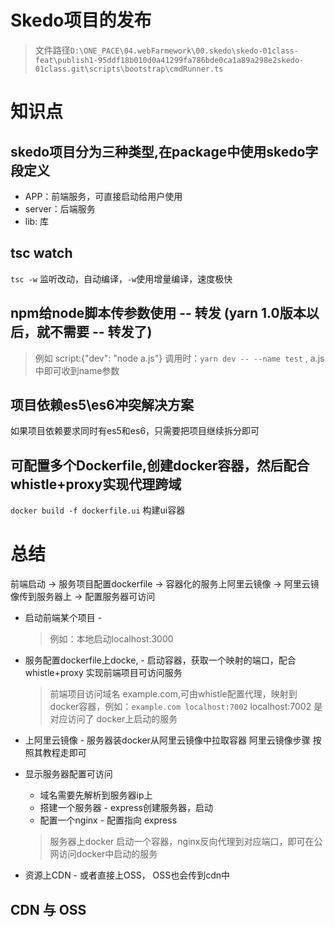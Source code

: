 # Skedo项目的发布
> 文件路径`D:\ONE_PACE\04.webFarmework\00.skedo\skedo-01class-feat\publish1-95ddf18b010d0a41299fa786bde0ca1a89a298e2skedo-01class.git\scripts\bootstrap\cmdRunner.ts`

    
# 知识点

## skedo项目分为三种类型,在package中使用skedo字段定义

  * APP：前端服务，可直接启动给用户使用
  * server：后端服务
  * lib: 库

## tsc watch 

  `tsc -w` 监听改动，自动编译，`-w`使用增量编译，速度极快

## npm给node脚本传参数使用 -- 转发 (yarn 1.0版本以后，就不需要 -- 转发了)

 > 例如 script:{"dev": "node a.js"}
 > 调用时：`yarn dev -- --name test` , a.js中即可收到name参数

## 项目依赖es5\es6冲突解决方案
  如果项目依赖要求同时有es5和es6，只需要把项目继续拆分即可

## 可配置多个Dockerfile,创建docker容器，然后配合whistle+proxy实现代理跨域
  
  `docker build -f dockerfile.ui` 构建ui容器




# 总结

前端启动 -> 服务项目配置dockerfile ->  容器化的服务上阿里云镜像 -> 阿里云镜像传到服务器上 -> 配置服务器可访问

* 启动前端某个项目 -
  
  > 例如：本地启动localhost:3000

* 服务配置dockerfile上docke, - 启动容器，获取一个映射的端口，配合whistle+proxy 实现前端项目可访问服务
  
  > 前端项目访问域名 example.com,可由whistle配置代理，映射到docker容器，例如：`example.com localhost:7002`
  > localhost:7002 是对应访问了 docker上启动的服务
  
* 上阿里云镜像 - 服务器装docker从阿里云镜像中拉取容器
  阿里云镜像步骤 按照其教程走即可

* 显示服务器配置可访问
  * 域名需要先解析到服务器ip上
  * 搭建一个服务器 - express创建服务器，启动
  * 配置一个nginx - 配置指向 express

  > 服务器上docker 启动一个容器，nginx反向代理到对应端口，即可在公网访问docker中启动的服务

* 资源上CDN - 或者直接上OSS， OSS也会传到cdn中

## CDN 与 OSS

